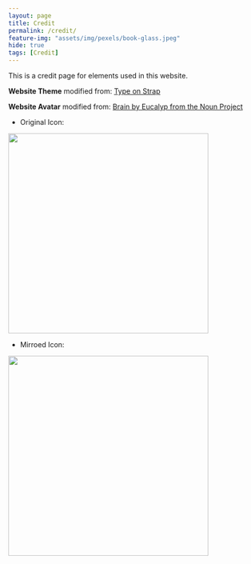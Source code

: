 ```yaml
---
layout: page
title: Credit
permalink: /credit/
feature-img: "assets/img/pexels/book-glass.jpeg"
hide: true
tags: [Credit]
---
```


This is a credit page for elements used in this website.

**Website Theme** modified from: [Type on Strap](https://github.com/sylhare/Type-on-Strap)

**Website Avatar** modified from: [Brain by Eucalyp from the Noun Project](https://thenounproject.com/search/?q=brain%20robot&i=1450086)

* Original Icon:

<img src="{{ site.url }}{{ site.baseurl }}/assets/img/brain_orig.svg" style="width: 400px;"/>

* Mirroed Icon:

<img src="{{ site.url }}{{ site.baseurl }}/assets/img/brain.svg" style="width: 400px;"/>
